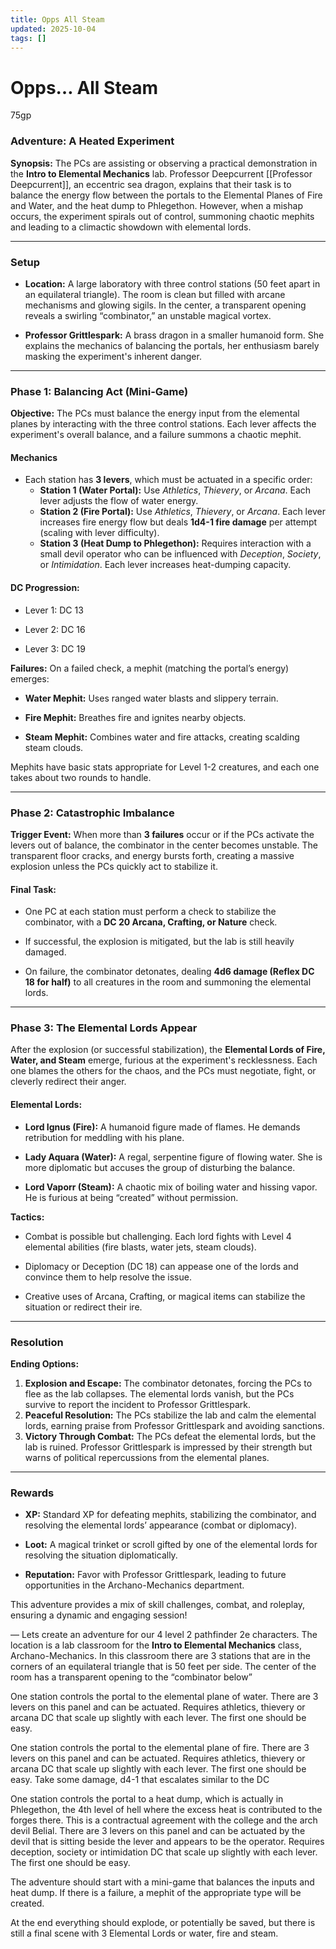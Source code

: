 ```yaml
---
title: Opps All Steam
updated: 2025-10-04
tags: []
---
```


# Opps… All Steam

75gp

### Adventure: **A Heated Experiment**

**Synopsis:**
The PCs are assisting or observing a practical demonstration in the **Intro to Elemental Mechanics** lab. Professor Deepcurrent [[Professor Deepcurrent]], an eccentric sea dragon, explains that their task is to balance the energy flow between the portals to the Elemental Planes of Fire and Water, and the heat dump to Phlegethon. However, when a mishap occurs, the experiment spirals out of control, summoning chaotic mephits and leading to a climactic showdown with elemental lords.

---

### **Setup**

- **Location:** A large laboratory with three control stations (50 feet apart in an equilateral triangle). The room is clean but filled with arcane mechanisms and glowing sigils. In the center, a transparent opening reveals a swirling “combinator,” an unstable magical vortex.

- **Professor Grittlespark:** A brass dragon in a smaller humanoid form. She explains the mechanics of balancing the portals, her enthusiasm barely masking the experiment's inherent danger.

---

### **Phase 1: Balancing Act (Mini-Game)**

**Objective:** The PCs must balance the energy input from the elemental planes by interacting with the three control stations. Each lever affects the experiment's overall balance, and a failure summons a chaotic mephit.

#### Mechanics

- Each station has **3 levers**, which must be actuated in a specific order:
  - **Station 1 (Water Portal):** Use *Athletics*, *Thievery*, or *Arcana*. Each lever adjusts the flow of water energy.
  - **Station 2 (Fire Portal):** Use *Athletics*, *Thievery*, or *Arcana*. Each lever increases fire energy flow but deals **1d4-1 fire damage** per attempt (scaling with lever difficulty).
  - **Station 3 (Heat Dump to Phlegethon):** Requires interaction with a small devil operator who can be influenced with *Deception*, *Society*, or *Intimidation*. Each lever increases heat-dumping capacity.

#### DC Progression:

- Lever 1: DC 13

- Lever 2: DC 16

- Lever 3: DC 19

**Failures:**
On a failed check, a mephit (matching the portal’s energy) emerges:

- **Water Mephit:** Uses ranged water blasts and slippery terrain.

- **Fire Mephit:** Breathes fire and ignites nearby objects.

- **Steam Mephit:** Combines water and fire attacks, creating scalding steam clouds.

Mephits have basic stats appropriate for Level 1-2 creatures, and each one takes about two rounds to handle.

---

### **Phase 2: Catastrophic Imbalance**

**Trigger Event:**
When more than **3 failures** occur or if the PCs activate the levers out of balance, the combinator in the center becomes unstable. The transparent floor cracks, and energy bursts forth, creating a massive explosion unless the PCs quickly act to stabilize it.

#### Final Task:

- One PC at each station must perform a check to stabilize the combinator, with a **DC 20 Arcana, Crafting, or Nature** check.

- If successful, the explosion is mitigated, but the lab is still heavily damaged.

- On failure, the combinator detonates, dealing **4d6 damage (Reflex DC 18 for half)** to all creatures in the room and summoning the elemental lords.

---

### **Phase 3: The Elemental Lords Appear**

After the explosion (or successful stabilization), the **Elemental Lords of Fire, Water, and Steam** emerge, furious at the experiment's recklessness. Each one blames the others for the chaos, and the PCs must negotiate, fight, or cleverly redirect their anger.

#### Elemental Lords:

- **Lord Ignus (Fire):** A humanoid figure made of flames. He demands retribution for meddling with his plane.

- **Lady Aquara (Water):** A regal, serpentine figure of flowing water. She is more diplomatic but accuses the group of disturbing the balance.

- **Lord Vaporr (Steam):** A chaotic mix of boiling water and hissing vapor. He is furious at being “created” without permission.

**Tactics:**

- Combat is possible but challenging. Each lord fights with Level 4 elemental abilities (fire blasts, water jets, steam clouds).

- Diplomacy or Deception (DC 18) can appease one of the lords and convince them to help resolve the issue.

- Creative uses of Arcana, Crafting, or magical items can stabilize the situation or redirect their ire.

---

### **Resolution**

**Ending Options:**
1. **Explosion and Escape:** The combinator detonates, forcing the PCs to flee as the lab collapses. The elemental lords vanish, but the PCs survive to report the incident to Professor Grittlespark.
2. **Peaceful Resolution:** The PCs stabilize the lab and calm the elemental lords, earning praise from Professor Grittlespark and avoiding sanctions.
3. **Victory Through Combat:** The PCs defeat the elemental lords, but the lab is ruined. Professor Grittlespark is impressed by their strength but warns of political repercussions from the elemental planes.

---

### **Rewards**

- **XP:** Standard XP for defeating mephits, stabilizing the combinator, and resolving the elemental lords’ appearance (combat or diplomacy).

- **Loot:** A magical trinket or scroll gifted by one of the elemental lords for resolving the situation diplomatically.

- **Reputation:** Favor with Professor Grittlespark, leading to future opportunities in the Archano-Mechanics department.

This adventure provides a mix of skill challenges, combat, and roleplay, ensuring a dynamic and engaging session!

—
Lets create an adventure for our 4 level 2 pathfinder 2e characters. The location is a lab classroom for the **Intro to Elemental Mechanics**  class, Archano-Mechanics. In this classroom there are 3 stations that are in the corners of an equilateral triangle that is 50 feet per side. The center of the room has a transparent opening to the “combinator below”

One station controls the portal to the elemental plane of water. There are 3 levers on this panel and can be actuated. Requires athletics, thievery or arcana DC that scale up slightly with each lever. The first one should be easy.

One station controls the portal to the elemental plane of fire. There are 3 levers on this panel and can be actuated. Requires athletics, thievery or arcana DC that scale up slightly with each lever. The first one should be easy. Take some damage, d4-1 that escalates similar to the DC

One station controls the portal to a heat dump, which is actually in Phlegethon, the 4th level of hell where the excess heat is contributed to the forges there. This is a contractual agreement with the college and the arch devil Belial. There are 3 levers on this panel and can be actuated by the devil that is sitting beside the lever and appears to be the operator. Requires deception, society or intimidation DC that scale up slightly with each lever. The first one should be easy.

The adventure should start with a mini-game that balances the inputs and heat dump. If there is a failure, a mephit of the appropriate type will be created.

At the end everything should explode, or potentially be saved, but there is still a final scene with 3 Elemental Lords or water, fire and steam.
